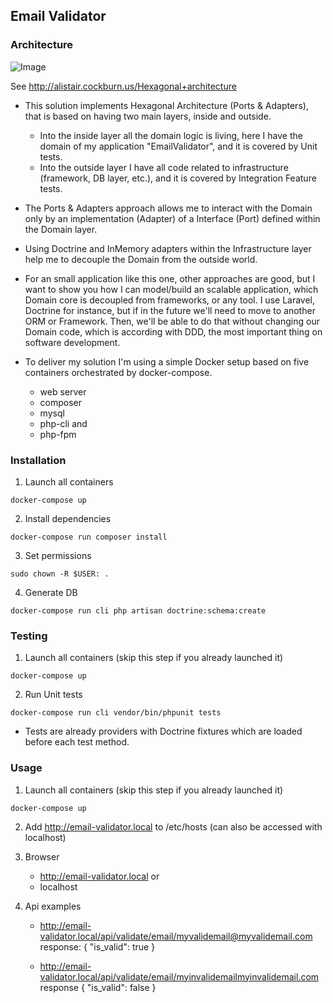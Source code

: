 ## Email Validator 


### Architecture 


![Image](https://netflixtechblog.com/ready-for-changes-with-hexagonal-architecture-b315ec967749)

See http://alistair.cockburn.us/Hexagonal+architecture

- This solution implements Hexagonal Architecture (Ports & Adapters), that is based on having 
two main layers, inside and outside.
    - Into the inside layer all the domain logic is living, here I have the domain of my application "EmailValidator", 
      and it is covered by Unit tests.
    - Into the outside layer I have all code related to infrastructure (framework, DB layer, etc.), and it is covered 
      by Integration Feature tests. 
- The Ports & Adapters approach allows me to interact with the Domain only by an implementation (Adapter) of a 
Interface (Port) defined within the Domain layer.
     
- Using Doctrine and InMemory adapters within the Infrastructure layer help me to decouple the Domain from the outside 
world.

- For an small application like this one, other approaches are good, but I want to show you how I can model/build an 
scalable application, which Domain core is decoupled from frameworks, or any tool. I use Laravel, Doctrine for instance, 
but if in the future we'll need to move to another ORM or Framework. Then, we'll be able to do that without changing 
our Domain code, which is according with DDD, the most important thing on software development. 
   
- To deliver my solution I'm using a simple Docker setup based on five containers orchestrated by docker-compose.
    - web server
    - composer
    - mysql
    - php-cli and 
    - php-fpm

### Installation

1. Launch all containers
````
docker-compose up
````

2. Install dependencies
````      
docker-compose run composer install
````

3. Set permissions
````
sudo chown -R $USER: .
````
    
4. Generate DB
````
docker-compose run cli php artisan doctrine:schema:create
````
    
### Testing

1. Launch all containers (skip this step if you already launched it)
````
docker-compose up
````

2. Run Unit tests
````    
docker-compose run cli vendor/bin/phpunit tests
````

- Tests are already providers with Doctrine fixtures which are loaded before each test method.
    
### Usage

1. Launch all containers (skip this step if you already launched it)
````
docker-compose up
````
    
2. Add http://email-validator.local to /etc/hosts (can also be accessed with localhost)
    

3. Browser
    - http://email-validator.local 
    or 
    - localhost
    
4. Api examples
    - http://email-validator.local/api/validate/email/myvalidemail@myvalidemail.com  <br />
        response: 
            { "is_valid": true }
           
    - http://email-validator.local/api/validate/email/myinvalidemailmyinvalidemail.com <br />
        response
            { "is_valid": false }
    
